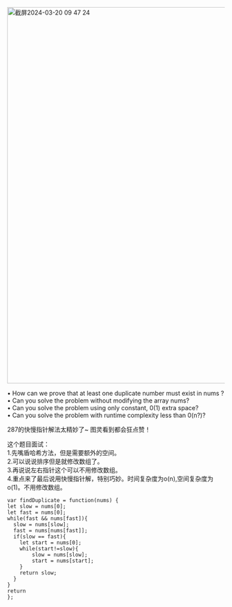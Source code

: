 <img width="872" alt="截屏2024-03-20 09 47 24" src="https://github.com/xkong-study/gucheng_algorithm/assets/100473178/fab0eca7-4f7b-4467-aa0d-9d56140bee04">

• How can we prove that at least one duplicate number must exist in nums ?         
• Can you solve the problem without modifying the array nums?     
• Can you solve the problem using only constant, 0(1) extra space?     
• Can you solve the problem with runtime complexity less than 0(n?)?       

287的快慢指针解法太精妙了~ 图灵看到都会狂点赞！     

这个题目面试：   
1.先嘴盾哈希方法，但是需要额外的空间。    
2.可以说说排序但是就修改数组了。      
3.再说说左右指针这个可以不用修改数组。   
4.重点来了最后说用快慢指针解，特别巧妙。时间复杂度为o(n),空间复杂度为o(1)。不用修改数组。     

```code
var findDuplicate = function(nums) {
let slow = nums[0];
let fast = nums[0];
while(fast && nums[fast]){
  slow = nums[slow];
  fast = nums[nums[fast]];
  if(slow == fast){
    let start = nums[0];
    while(start!=slow){
        slow = nums[slow];
        start = nums[start];
    }
    return slow;
  }
}
return
};
```
